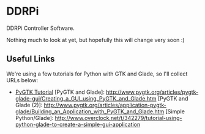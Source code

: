 DDRPi
=====

DDRPi Controller Software.

Nothing much to look at yet, but hopefully this will change very soon :)

Useful Links
------------

We're using a few tutorials for Python with GTK and Glade, so I'll collect URLs below:

 * [PyGTK Tutorial](http://zetcode.com/gui/pygtk/)
[PyGTK and Glade]: http://www.pygtk.org/articles/pygtk-glade-gui/Creating_a_GUI_using_PyGTK_and_Glade.htm
[PyGTK and Glade (2)]: http://www.pygtk.org/articles/application-pygtk-glade/Building_an_Application_with_PyGTK_and_Glade.htm
[Simple Python/Glade]: http://www.overclock.net/t/342279/tutorial-using-python-glade-to-create-a-simple-gui-application
	
	
